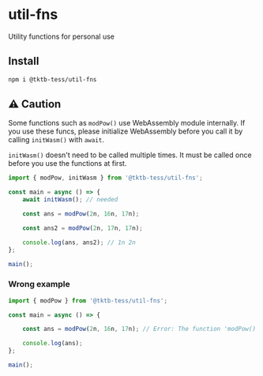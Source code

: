 # util-fns

Utility functions for personal use

## Install

```bash
npm i @tktb-tess/util-fns
```

## ⚠ Caution

Some functions such as `modPow()` use WebAssembly module internally. If you use these funcs, please initialize WebAssembly before you call it by calling `initWasm()` with `await`.

`initWasm()` doesn't need to be called multiple times. It must be called once before you use the functions at first.

```ts
import { modPow, initWasm } from '@tktb-tess/util-fns';

const main = async () => {
    await initWasm(); // needed

    const ans = modPow(2n, 16n, 17n);

    const ans2 = modPow(2n, 17n, 17n);

    console.log(ans, ans2); // 1n 2n
};

main();
```

### Wrong example

```ts
import { modPow } from '@tktb-tess/util-fns';

const main = async () => {

    const ans = modPow(2n, 16n, 17n); // Error: The function 'modPow()' uses wasm internally, but it hasn't been initialized yet. Please call 'initWasm()' before using 'modPow()'.

    console.log(ans);
};

main();
```



